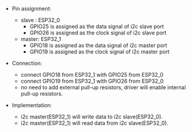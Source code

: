 * Pin assignment:
 
    * slave : ESP32_0
        * GPIO25 is assigned as the data signal of i2c slave port
        * GPIO26 is assigned as the clock signal of i2c slave port
    * master: ESP32_1
        * GPIO18 is assigned as the data signal of i2c master port
        * GPIO19 is assigned as the clock signal of i2c master port
 
* Connection:
 
    * connect GPIO18 from ESP32_1 with GPIO25 from ESP32_0
    * connect GPIO19 from ESP32_1 with GPIO26 from ESP32_0
    * no need to add external pull-up resistors, driver will enable internal pull-up resistors.
 
* Implementation:
 
    * i2c master(ESP32_1) will write data to i2c slave(ESP32_0).
    * i2c master(ESP32_1) will read data from i2c slave(ESP32_0).